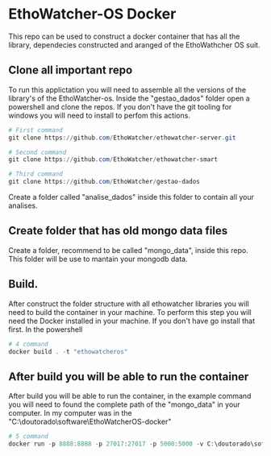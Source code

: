 # EthoWatcher-OS Docker
This repo can be used to construct a docker container that has all the library, dependecies constructed and aranged of the EthoWathcher OS suit.


## Clone all important repo
To run this applictation you will need to assemble all the versions of the library's of the EthoWatcher-os. Inside the "gestao_dados" folder open a powershell and clone the repos. If you don't have the git tooling for windows you will need to install to perfom this actions.

```powershell
# First command
git clone https://github.com/EthoWatcher/ethowatcher-server.git
```

```powershell
# Second command
git clone https://github.com/EthoWatcher/ethowatcher-smart
```

```powershell
# Third command
git clone https://github.com/EthoWatcher/gestao-dados
```

Create a folder called "analise_dados" inside this folder to contain all your analises.

## Create folder that has old mongo data files
Create a folder, recommend to be called "mongo_data", inside this repo. This folder will be use to mantain your mongodb data.

## Build.
After construct the folder structure with all ethowatcher libraries you will need to build the container in your machine. To perform this step you will need the Docker installed in your machine. If you don't have go install that first.
In the powershell 
```ps1
# 4 command
docker build . -t "ethowatcheros"
```
## After build you will be able to run the container

After build you will be able to run the container, in the example command you will need to found the complete path of the "mongo_data" in your computer. In my computer was in the "C:\doutorado\software\EthoWatcherOS-docker\"

```ps1
# 5 command
docker run -p 8888:8888 -p 27017:27017 -p 5000:5000 -v C:\doutorado\software\EthoWatcherOS-docker\mongo_data\:/data/db "ethowatcheros"
```


